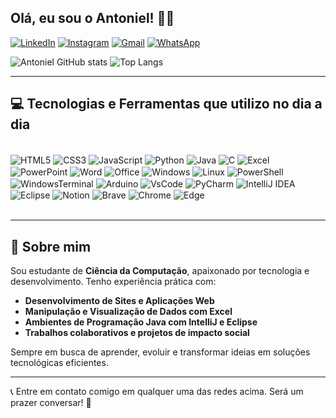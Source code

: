 ## Olá, eu sou o Antoniel! 👋🏻

[![LinkedIn](https://img.shields.io/badge/LinkedIn-0077B5?style=for-the-badge&logo=linkedin&logoColor=white)](https://www.linkedin.com/in/antoniel-bezerra-ti/)
[![Instagram](https://img.shields.io/badge/Instagram-E4405F?style=for-the-badge&logo=instagram&logoColor=white)](https://www.instagram.com/antoniel_silva12t/)
[![Gmail](https://img.shields.io/badge/Gmail-D14836?style=for-the-badge&logo=gmail&logoColor=white)](mailto:antonielbezerrasilva10@gmail.com)
[![WhatsApp](https://img.shields.io/badge/WhatsApp-25D366?style=for-the-badge&logo=whatsapp&logoColor=white)](https://wa.me/5599984182844)

![Antoniel GitHub stats](https://github-readme-stats.vercel.app/api?username=dev-antoniel&show_icons=true&theme=dark)
![Top Langs](https://github-readme-stats.vercel.app/api/top-langs/?username=dev-antoniel&layout=compact)

---

## 💻 Tecnologias e Ferramentas que utilizo no dia a dia
<div style="display: inline_block"><br/>
  <img align="center" alt="HTML5" src="https://img.shields.io/badge/HTML5-E34F26?style=for-the-badge&logo=html5&logoColor=white" />
  <img align="center" alt="CSS3" src="https://img.shields.io/badge/CSS3-1572B6?style=for-the-badge&logo=css3&logoColor=white" />
  <img align="center" alt="JavaScript" src="https://img.shields.io/badge/JavaScript-F7DF1E?style=for-the-badge&logo=javascript&logoColor=black" />
  <img align="center" alt="Python" src="https://img.shields.io/badge/Python-3776AB?style=for-the-badge&logo=python&logoColor=white" />
  <img align="center" alt="Java" src="https://img.shields.io/badge/Java-ED8B00?style=for-the-badge&logo=openjdk&logoColor=white" />
  <img align="center" alt="C" src="https://img.shields.io/badge/C-00599C?style=for-the-badge&logo=c&logoColor=white" />
  <img align="center" alt="Excel" src="https://img.shields.io/badge/Excel-217346?style=for-the-badge&logo=microsoft-excel&logoColor=white" />
  <img align="center" alt="PowerPoint" src="https://img.shields.io/badge/PowerPoint-B7472A?style=for-the-badge&logo=microsoft-powerpoint&logoColor=white" />
  <img align="center" alt="Word" src="https://img.shields.io/badge/Word-2B579A?style=for-the-badge&logo=microsoft-word&logoColor=white" />
  <img align="center" alt="Office" src="https://img.shields.io/badge/Office-D83B01?style=for-the-badge&logo=microsoft-office&logoColor=white" />
  <img align="center" alt="Windows" src="https://img.shields.io/badge/Windows-0078D6?style=for-the-badge&logo=windows&logoColor=white" />
  <img align="center" alt="Linux" src="https://img.shields.io/badge/Linux-FCC624?style=for-the-badge&logo=linux&logoColor=black" />
  <img align="center" alt="PowerShell" src="https://img.shields.io/badge/Powershell-2CA5E0?style=for-the-badge&logo=powershell&logoColor=white" />
  <img align="center" alt="WindowsTerminal" src="https://img.shields.io/badge/Windows_Terminal-4D4D4D?style=for-the-badge&logo=windows-terminal&logoColor=white" />
  <img align="center" alt="Arduino" src="https://img.shields.io/badge/Arduino_IDE-00979D?style=for-the-badge&logo=arduino&logoColor=white" />
  <img align="center" alt="VsCode" src="https://img.shields.io/badge/VS_Code-0078D4?style=for-the-badge&logo=visual-studio-code&logoColor=white" />
  <img align="center" alt="PyCharm" src="https://img.shields.io/badge/PyCharm-000000.svg?style=for-the-badge&logo=PyCharm&logoColor=white" />
  <img align="center" alt="IntelliJ IDEA" src="https://img.shields.io/badge/IntelliJ_IDEA-000000?style=for-the-badge&logo=intellij-idea&logoColor=white" />
  <img align="center" alt="Eclipse" src="https://img.shields.io/badge/Eclipse_IDE-2C2255?style=for-the-badge&logo=eclipse&logoColor=white" />
  <img align="center" alt="Notion" src="https://img.shields.io/badge/Notion-000000?style=for-the-badge&logo=notion&logoColor=white" />
  <img align="center" alt="Brave" src="https://img.shields.io/badge/Brave-FF1B2D?style=for-the-badge&logo=Brave&logoColor=white" />
  <img align="center" alt="Chrome" src="https://img.shields.io/badge/Chrome-4285F4?style=for-the-badge&logo=google-chrome&logoColor=white" />
  <img align="center" alt="Edge" src="https://img.shields.io/badge/Edge-0078D7?style=for-the-badge&logo=microsoft-edge&logoColor=white" />
</div><br/>

---

## 🎯 Sobre mim

Sou estudante de **Ciência da Computação**, apaixonado por tecnologia e desenvolvimento. Tenho experiência prática com:

- **Desenvolvimento de Sites e Aplicações Web**
- **Manipulação e Visualização de Dados com Excel**
- **Ambientes de Programação Java com IntelliJ e Eclipse**
- **Trabalhos colaborativos e projetos de impacto social**

Sempre em busca de aprender, evoluir e transformar ideias em soluções tecnológicas eficientes.

---

📞 Entre em contato comigo em qualquer uma das redes acima. Será um prazer conversar! 🚀
